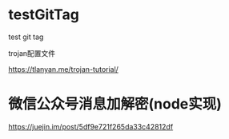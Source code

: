 # testGitTag
test git tag



trojan配置文件

https://tlanyan.me/trojan-tutorial/



# 微信公众号消息加解密(node实现)

https://juejin.im/post/5df9e721f265da33c42812df	